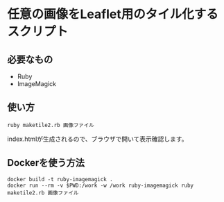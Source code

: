 # 任意の画像をLeaflet用のタイル化するスクリプト


## 必要なもの

- Ruby
- ImageMagick


## 使い方

```
ruby maketile2.rb 画像ファイル
```

index.htmlが生成されるので、ブラウザで開いて表示確認します。


## Dockerを使う方法

```
docker build -t ruby-imagemagick .
docker run --rm -v $PWD:/work -w /work ruby-imagemagick ruby maketile2.rb 画像ファイル
```
